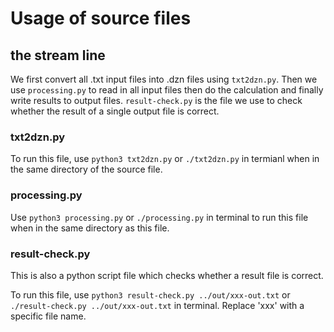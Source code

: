 # Usage of source files

## the stream line
We first convert all .txt input files into .dzn files using `txt2dzn.py`. Then we use `processing.py` to read in all input files then do the calculation and finally write results to output files. `result-check.py` is the file we use to check whether the result of a single output file is correct.

### txt2dzn.py
To run this file, use `python3 txt2dzn.py` or `./txt2dzn.py` in termianl when in the same directory of the source file.

### processing.py
Use `python3 processing.py` or `./processing.py` in terminal to run this file when in the same directory as this file.

### result-check.py
This is also a python script file which checks whether a result file is correct.

To run this file, use `python3 result-check.py ../out/xxx-out.txt` or `./result-check.py ../out/xxx-out.txt` in terminal. Replace 'xxx' with a specific file name.
